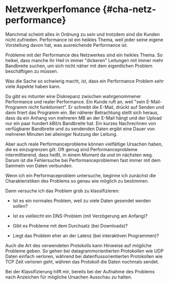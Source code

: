 # Netzwerkperfomance {#cha-netz-performance}

Manchmal scheint alles in Ordnung zu sein und trotzdem sind die Kunden nicht
zufrieden. Performance ist ein heikles Thema, weil jeder seine eigene
Vorstellung davon hat, was ausreichende Performance ist.

Probleme mit der Performance des Netzwerkes sind ein heikles Thema.
So heikel, dass manche ihr Heil in immer "dickeren" Leitungen mit immer mehr
Bandbreite suchen, um sich nicht näher mit dem eigentlichen Problem
beschäftigen zu müssen.

Was die Sache so schwierig macht, ist, dass ein Performance Problem sehr viele
Aspekte haben kann.

Da gibt es mitunter eine Diskrepanz zwischen wahrgenommener Performance und
realer Performance.
Ein Kunde ruft an, weil "sein E-Mail-Programm nicht funktioniert".
Er schreibt die E-Mail, drückt auf Senden und dann friert das Programm ein.
Bei näherer Betrachtung stellt sich heraus, dass da ein Anhang von mehreren MB
an der E-Mail hängt und der Upload nur ein paar hundert kBit/s Bandbreite hat.
Ein kurzes Nachrechnen von verfügbarer Bandbreite und zu sendenden Daten
ergibt eine Dauer von mehreren Minuten bei alleiniger Nutzung der Leitung.

Aber auch reale Performanceprobleme können vielfältige Ursachen haben, die es
einzugrenzen gilt.
Oft genug sind Performanceprobleme intermittierend, dass heißt, in einem
Moment da und im nächsten weg.
Darum ist die Fehlersuche bei Performanceproblemen fast immer mit dem Sammeln
von Daten verbunden.

Wenn ich ein Performaceproblem untersuche, beginne ich zunächst die
Charakteristiken des Problems so genau wie möglich zu bestimmen.

Dann versuche ich das Problem grob zu klassifizieren:

*   Ist es ein normales Problem, weil zu viele Daten gesendet werden sollen?

*   Ist es vielleicht ein DNS-Problem (mit Verzögerung am Anfang)?

*   Gibt es Probleme mit dem Durchsatz (bei Downloads)?

*   Liegt das Problem eher an der Latenz (bei interaktiven Programmen)?

Auch die Art des verwendeten Protokolls kann Hinweise auf mögliche Probleme
geben.
So gehen bei datagrammorientierten Protokollen wie UDP Daten einfach verloren,
während bei datenflussorientierten Protokollen wie TCP Zeit verloren geht,
währen das Protokoll die Daten nochmals sendet.

Bei der Klassifizierung hilft mir, bereits bei der Aufnahme des Problems nach
Anzeichen für mögliche Ursachen Ausschau zu halten.


